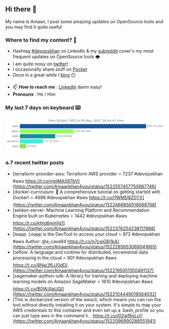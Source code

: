 <!--- [![Hits](https://hits.seeyoufarm.com/api/count/incr/badge.svg?url=https%3A%2F%2Fgithub.com%2Fakhan4u%2Fhit-counter&count_bg=%2379C83D&title_bg=%23555555&icon=&icon_color=%23E7E7E7&title=visits&edge_flat=false)](https://hits.seeyoufarm.com) --->

## Hi there 👋

My name is Amaan, I post some amazing updates on OpenSource tools and you may find it quite useful

### Where to find my content? 🤔

* Hashtag [#devopskhan](https://www.linkedin.com/feed/hashtag/devopskhan/) on LinkedIn & my [subreddit](https://www.reddit.com/r/devopskhan/) cover's my most frequent updates on OpenSource tools 🌩️
* I am quite noisy on [twitter](https://twitter.com/Amaankhan4you)!
* I occasionally share stuff on [Pocket](https://getpocket.com/@ej6g8d1dp2829A16a9Tf5d4T6bAMp3d8791rejDe86yem3bm4e14ex4fT4dluk29)
* Once in a great while I [blog](https://linuxparrot.com/) ⏲️


- 📫 **How to reach me** : [LinkedIn](https://www.linkedin.com/in/amaan-khan-linux-ninja) damn easy!
- **Pronouns** : He / Him

### My last 7 days on keyboard ⌨️

<img src="https://github.com/akhan4u/akhan4u/blob/main/images/stat.svg" alt="Amaan's Wakatime Activity!"/>

### 🔝 7 recent twitter posts
<!-- DEVDOJO:START -->
- [terraform-provider-aws: Terraform AWS provider
⭐️ 7237
#devopskhan #aws
https://t.co/mplMA097bV](https://twitter.com/Amaankhan4you/status/1522557457750687746)
- [docker-curriculum: :dolphin: A comprehensive tutorial on getting started with Docker!
⭐️ 4698
#devopskhan #aws
https://t.co/l1WMD8ZDTX](https://twitter.com/Amaankhan4you/status/1522466856518688768)
- [seldon-server: Machine Learning Platform and Recommendation Engine built on Kubernetes
⭐️ 1442
#devopskhan #aws
https://t.co/khtg6mm1g1](https://twitter.com/Amaankhan4you/status/1522376254238117888)
- [leapp: Leapp is the DevTool to access your cloud
⭐️ 973
#devopskhan #aws
Author: @a_cava94
https://t.co/n7cwG8j1kA](https://twitter.com/Amaankhan4you/status/1522285653069041665)
- [reflow: A language and runtime for distributed, incremental data processing in the cloud
⭐️ 901
#devopskhan #aws
https://t.co/8Nw3fLU0dD](https://twitter.com/Amaankhan4you/status/1522195051350491137)
- [sagemaker-python-sdk: A library for training and deploying machine learning models on Amazon SageMaker
⭐️ 1610
#devopskhan #aws
https://t.co/B0WJllaUQI](https://twitter.com/Amaankhan4you/status/1522104449019564032)
- [This is dockerized version of the awscli, which means you can run the tool without directly installing it on your system. It&#39;s simple to map your AWS credentials to this container and even set up a .bash_profile so you can just type aws in the command li… https://t.co/j02wfRxLct](https://twitter.com/Amaankhan4you/status/1522096990288551941)
<!-- DEVDOJO:END -->

<!-- ![Amaan's GitHub stats](https://github-readme-stats.vercel.app/api?username=akhan4u&count_private=true&show_icons=true&hide=contribs) -->
